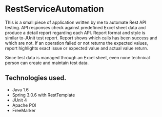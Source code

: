 # RestServiceAutomation
This is a small piece of application written by me to automate Rest API testing. API responses check against predefined Excel sheet data and produce a detail report regarding each API. Report format and style is similar to JUnit test report. Report shows which calls has been success and which are not. If an operation failed or not returns the expected values, report highlights exact issue or expected value and actual value return.

Since test data is managed through an Excel sheet, even none technical person can create and maintain test data.


Technologies used.
----------------
* Java 1.6
* Spring 3.0.6 with RestTemplate
* JUnit 4
* Apache POI
* FreeMarker
